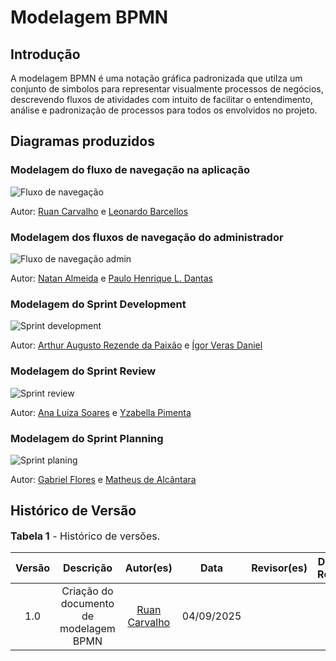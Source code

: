 # Modelagem BPMN

## Introdução

A modelagem BPMN é uma notação gráfica padronizada que utilza um conjunto de simbolos para representar visualmente processos de negócios, descrevendo fluxos de atividades com intuito de facilitar o entendimento, análise e padronização de processos para todos os envolvidos no projeto.

## Diagramas produzidos

### Modelagem do fluxo de navegação na aplicação

![Fluxo de navegação](/assets/fluxodenavegaçãoReveleSeuHobbie.png)

Autor: [Ruan Carvalho](https://github.com/Ruan-Carvalho) e [Leonardo Barcellos](https://github.com/oyLeonardo)

### Modelagem dos fluxos de navegação do administrador

![Fluxo de navegação admin](/assets/fluxoadmin.png)

Autor: [Natan Almeida](https://github.com/natanalmeida03) e [Paulo Henrique L. Dantas](https://github.com/Nanashii76)

### Modelagem do Sprint Development

![Sprint development](/assets/sprintdevelopment.png)

Autor: [Arthur Augusto Rezende da Paixão](https://github.com/arthur-augusto) e [Ígor Veras Daniel](https://github.com/igorvdaniel)

### Modelagem do Sprint Review

![Sprint review](/assets/sprintreview.png)

Autor: [Ana Luiza Soares](https://github.com/Ana-Luiza-SC) e [Yzabella Pimenta](https://github.com/redjsun)

### Modelagem do Sprint Planning

![Sprint planing](/assets/sprintplanning.png)

Autor: [Gabriel Flores](https://github.com/Gabrielfcoelho) e [Matheus de Alcântara](https://github.com/matheusdealcantara)

## Histórico de Versão

<font size="3"><p style="text-align: left">**Tabela 1** - Histórico de versões.</p></font>

| Versão | Descrição | Autor(es) | Data | Revisor(es) | Data de Revisão |
| :---: | :---: | :---: | :---: | :---: | :---: |
| 1.0 | Criação do documento de modelagem BPMN | [Ruan Carvalho](https://github.com/Ruan-Carvalho) | 04/09/2025 |  |  |